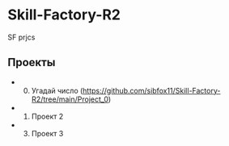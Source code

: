 # Skill-Factory-R2
SF prjcs

## Проекты
* 0. Угадай число (https://github.com/sibfox11/Skill-Factory-R2/tree/main/Project_0)
* 1. Проект 2
* 3. Проект 3 